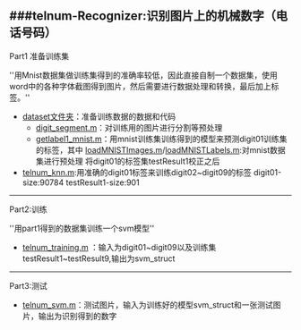 ###telnum-Recognizer:识别图片上的机械数字（电话号码）
---------------------
Part1 准备训练集

''用Mnist数据集做训练集得到的准确率较低，因此直接自制一个数据集，使用word中的各种字体截图得到图片，然后需要进行数据处理和转换，最后加上标签。''

*  [dataset文件夹](https://github.com/JU-Chang/telnum-Recognizer/tree/master/dataset)：准备训练数据的数据和代码
	* [digit_segment.m](https://github.com/JU-Chang/telnum-Recognizer/blob/master/dataset/digit_segment.m)：对训练用的图片进行分割等预处理
	* [getlabel1_mnist.m](https://github.com/JU-Chang/telnum-Recognizer/blob/master/dataset/getlabel1_mnist.m)：用mnist训练集训练得到的模型来预测digit01训练集的标签，其中 [loadMNISTImages.m](https://github.com/JU-Chang/telnum-Recognizer/blob/master/dataset/loadMNISTImages.m)/[loadMNISTLabels.m](https://github.com/JU-Chang/telnum-Recognizer/blob/master/dataset/loadMNISTLabels.m):对mnist数据集进行预处理 
	将digit01的标签集testResult1校正之后
 * [telnum_knn.m](https://github.com/JU-Chang/telnum-Recognizer/blob/master/dataset/telnum_knn.m):用准确的digit01标签来训练digit02~digit09的标签 digit01-size:90784 testResult1-size:901
-----------------

Part2:训练 

''用part1得到的数据集训练一个svm模型''

* [telnum_training.m](https://github.com/JU-Chang/telnum-Recognizer/blob/master/telnum_training.m) ：输入为digit01~digit09以及训练集testResult1~testResult9,输出为svm_struct
-----------------------

Part3:测试
 
* [telnum_svm.m](https://github.com/JU-Chang/telnum-Recognizer/blob/master/telnum_svm.m)：测试图片，输入为训练好的模型svm_struct和一张测试图片，输出为识别得到的数字
